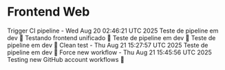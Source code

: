 # Frontend Web
Trigger CI pipeline - Wed Aug 20 02:46:21 UTC 2025
Teste de pipeline em dev 🚀
Testando frontend unificado 🚀
Teste de pipeline em dev 🚀
Teste de pipeline em dev 🚀
Clean test - Thu Aug 21 15:27:57 UTC 2025
Teste de pipeline em dev 🚀
Force new workflow - Thu Aug 21 15:45:56 UTC 2025
Testing new GitHub account workflows 🚀
